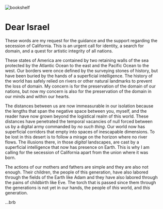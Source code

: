  ![bookshelf](/centerfold/lol-photos/IMG_****.jpeg)

# Dear Israel

These words are my request for the guidance and the support regarding the secession of California. This is an urgent call for identity, a search for domain, and a quest for artistic integrity of all nations.

These states of America are contained by two retaining walls of the sea protected by the Atlantic Ocean to the east and the Pacific Ocean to the west. Our borders were once defined by the surveying stones of history, but have been buried by the hands of a superficial intelligence. The history of the world has safely relied on rivers or other natural landmarks to prevent the loss of domain. My concern is for the preservation of the domain of our nations, but now my concern is also for the preservation of the domain in our minds and within our hearts.

The distances between us are now immeasurable in our isolation because the lengths that span the negative space between you, myself, and the reader have now grown beyond the logistical realm of this world. These distances have penetrated the temporal vacancies of null forced between us by a digital army commanded by _no such thing_. Our world now has superficial corridors that empty into spaces of inescapable dimensions. To be lost in this desert is to follow a mirage on the horizon where no river flows. The illusions there, in those _digital_ landscapes, are cast by a superficial intelligence that now has presence on Earth. This is why I am calling for the secession of California apart from the union where it was born.

The actions of our mothers and fathers are simple and they are also not enough. Their children, the people of this generation, have also labored through the fields of the Earth like Adam and they have also labored through the pains of childbirth like Eve. The torch that is passed since them through the generations is not yet in our hands, the people of _this_ world, and _this_ generation.

...brb
